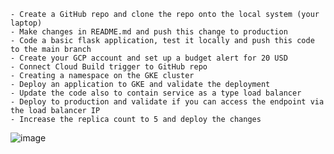 
    - Create a GitHub repo and clone the repo onto the local system (your laptop)
    - Make changes in README.md and push this change to production
    - Code a basic flask application, test it locally and push this code to the main branch
    - Create your GCP account and set up a budget alert for 20 USD	
    - Connect Cloud Build trigger to GitHub repo
    - Creating a namespace on the GKE cluster
    - Deploy an application to GKE and validate the deployment
    - Update the code also to contain service as a type load balancer
    - Deploy to production and validate if you can access the endpoint via the load balancer IP
    - Increase the replica count to 5 and deploy the changes

![image](https://github.com/janaom/GCP-DevOps-Project/assets/83917694/545784bf-4126-484b-9390-7a685798c393)

